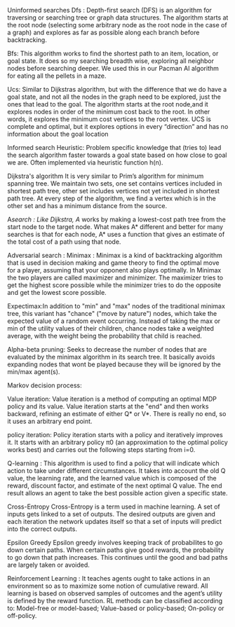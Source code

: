 Uninformed searches 
Dfs : Depth-first search (DFS) is an algorithm for traversing or searching tree or graph data structures. 
        The algorithm starts at the root node (selecting some arbitrary node as the root node in the case of a graph) and 
        explores as far as possible along each branch before backtracking.

Bfs: This algorithm works to find the shortest path to an item, location, or goal state. It does so my searching breadth wise, exploring all neighbor nodes before searching deeper. We used this in our Pacman AI algorithm for eating all the pellets in a maze.

Ucs:
Similar to Dijkstras algorithm, but with the difference that we do have a goal state, and not all the nodes in the graph need to be explored, just the ones that lead to the goal. The algorithm starts at the root node,and it explores nodes in order of the minimum cost back to the root. In other words, it explores the minimum cost  vertices to the root vertex. UCS is complete and optimal, but it explores options in every “direction” and has no information about the goal location

Informed search
Heuristic: Problem specific knowledge that (tries to) lead the search algorithm faster towards a goal state based on how close to goal we are. Often implemented via heuristic function h(n).
       

Dijkstra's algorithm 
It is very similar to Prim’s algorithm for minimum spanning tree. We maintain two sets, one set contains vertices included in shortest path tree, other set includes vertices not yet included in shortest path tree. At every step of the algorithm, we find a vertex which is in the other set and has a minimum distance from the source.

A*search :
Like Dijkstra, A* works by making a lowest-cost path tree from the start node to the target node. What makes A* different and better for many searches is that for each node, A* uses a function that gives an estimate of the total cost of a path using that node.

Adversarial search :
Minimax : Minimax is a kind of backtracking algorithm that is used in decision making and game theory to find the optimal move for a player, 
          assuming that your opponent also plays optimally.
          In Minimax the two players are called maximizer and minimizer. 
          The maximizer tries to get the highest score possible while the minimizer tries to do the opposite and get the lowest score possible.

Expectimax:In addition to "min" and "max" nodes of the traditional minimax tree, this variant has "chance" ("move by nature") nodes, 
           which take the expected value of a random event occurring.
           Instead of taking the max or min of the utility values of their children, chance nodes take a weighted average, 
           with the weight being the probability that child is reached.

Alpha-beta pruning: 
                 Seeks to decrease the number of nodes that are evaluated by the minimax algorithm in its search tree. It basically avoids expanding nodes
        that wont be played because they will be ignored by the min/max agent(s). 

Markov decision process:

Value iteration:
Value iteration is a method of computing an optimal MDP policy and its value.
Value iteration starts at the "end" and then works backward, refining an estimate of either Q* or V*. There is really no end, so it uses an arbitrary end point.

policy iteration: 
Policy iteration starts with a policy and iteratively improves it. 
It starts with an arbitrary policy π0 (an approximation to the optimal policy works best) and carries out the following steps 
starting from i=0.

Q-learning :
This algorithm is used to find a policy that will indicate which action to take under different circumstances. It takes into account the old Q value, the learning rate, and the learned value which is composed of the reward, discount factor, and estimate of the next optimal Q value. The end result allows an agent to take the best possible action given a specific state.

Cross-Entropy
Cross-Entropy is a term used in machine learning. A set of inputs gets linked to a set of outputs. The desired outputs are given and each iteration the network updates itself so that a set of inputs will predict into the correct outputs.

Epsilon Greedy
Epsilon greedy involves keeping track of probabilites to go down certain paths. When certain paths give good rewards, the probability to go down that path increases. This continues until the good and bad paths are largely taken or avoided.

Reinforcement Learning :
It teaches agents ought to take actions in an environment so as to maximize some notion of cumulative reward. All learning is based on observed samples of outcomes and the agent’s utility is defined by the reward function. RL methods can be classified according to: Model-free or model-based; Value-based or policy-based; On-policy or off-policy.
